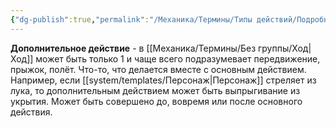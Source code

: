 ```yaml
---
{"dg-publish":true,"permalink":"/Механика/Термины/Типы действий/Подробнее о типах действий/Дополнительное/","noteIcon":"","created":"2025-07-30T10:44:50.717+03:00","updated":"2025-07-29T23:53:02.179+03:00"}
---
```


**Дополнительное действие** - в [[Механика/Термины/Без группы/Ход\|Ход]] может быть только 1 и чаще всего подразумевает передвижение, прыжок, полёт. Что-то, что делается вместе с основным действием. Например, если [[system/templates/Персонаж\|Персонаж]] стреляет из лука, то дополнительным действием может быть выпрыгивание из укрытия. Может быть совершено до, вовремя или после основного действия.